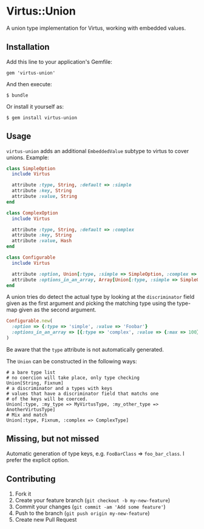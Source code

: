 # Virtus::Union

A union type implementation for Virtus, working with embedded values.

## Installation

Add this line to your application's Gemfile:

    gem 'virtus-union'

And then execute:

    $ bundle

Or install it yourself as:

    $ gem install virtus-union

## Usage

`virtus-union` adds an additional `EmbeddedValue` subtype to virtus to cover unions. Example:

```ruby
class SimpleOption
  include Virtus

  attribute :type, String, :default => :simple
  attribute :key, String
  attribute :value, String
end

class ComplexOption
  include Virtus

  attribute :type, String, :default => :complex
  attribute :key, String
  attribute :value, Hash
end

class Configurable
  include Virtus

  attribute :option, Union[:type, :simple => SimpleOption, :complex => ComplexOption]
  attribute :options_in_an_array, Array[Union[:type, :simple => SimpleOption, :complex => ComplexOption]]
end
```

A union tries do detect the actual type by looking at the `discriminator` field given as the first argument and picking the matching type using the type-map given as the second argument.

```ruby
Configurable.new(
  :option => {:type => 'simple', :value => 'Foobar'}
  :options_in_an_array => [{:type => 'complex', :value => {:max => 100}}]
)
```

Be aware that the `type` attribute is not automatically generated.

The `Union` can be constructed in the following ways:

```
# a bare type list
# no coercion will take place, only type checking
Union[String, Fixnum]
# a discriminator and a types with keys
# values that have a discriminator field that matchs one
# of the keys will be coerced.
Union[:type, :my_type => MyVirtusType, :my_other_type => AnotherVirtusType]
# Mix and match
Union[:type, Fixnum, :complex => ComplexType]
```

## Missing, but not missed

Automatic generation of type keys, e.g. `FooBarClass` => `foo_bar_class`. I prefer the explicit option.

## Contributing

1. Fork it
2. Create your feature branch (`git checkout -b my-new-feature`)
3. Commit your changes (`git commit -am 'Add some feature'`)
4. Push to the branch (`git push origin my-new-feature`)
5. Create new Pull Request
